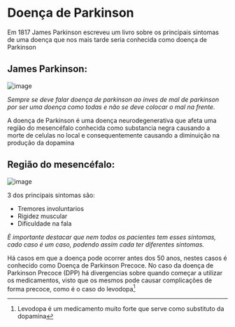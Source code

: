 # Doença de Parkinson

Em 1817 James Parkinson escreveu um livro sobre os principais sintomas de uma doença que nos mais tarde seria conhecida como doença de Parkinson

## James Parkinson:
![image](https://github.com/user-attachments/assets/e5e5c399-da2a-429e-8b23-648a41e9bd0b)


*Sempre se deve falar doença de parkinson ao ínves de mal de parkinson por ser uma doença como todas e não se deve colocar o mal na frente.*

A doença de Parkinson é uma doença neurodegenerativa que afeta uma região do mesencéfalo conhecida como substancia negra causando a morte de celulas no local e consequentemente causando a diminuição na produção da dopamina
## Região do mesencéfalo:
![image](https://github.com/user-attachments/assets/9fe5c191-78e5-4383-9527-101004c21f40)

3 dos principais sintomas são:
* Tremores involuntarios
* Rigidez muscular
* Dificuldade na fala
  
*È importante destacar que nem todos os pacientes tem esses sintomas, cado caso é um caso, podendo assim cada ter diferentes sintomas.*

Há casos em que a doença pode ocorrer antes dos 50 anos, nestes casos é conhecido como Doença de Parkinson Precoce. No caso da doença de Parkinson Precoce (DPP) há divergencias sobre quando começar a utilizar os medicamentos, visto que os mesmos pode causar complicações de forma precoce, como é o caso do levodopa[^1]


[^1]: Levodopa é um medicamento muito forte que serve como substituto da dopamina
